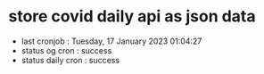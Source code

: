 # store covid daily api as json data

- last cronjob : Tuesday, 17 January 2023 01:04:27
- status og cron : success
- status daily cron : success
      
      